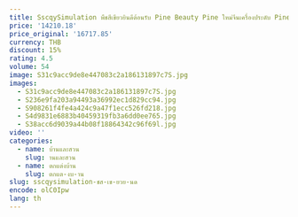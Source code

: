 ```yaml
---
title: SscqySimulation พืชสีเขียวยินดีต้อนรับ Pine Beauty Pine ใหม่จีนเครื่องประดับ Pine โรงแรมภูมิทัศน์ต้นไม้ปลอม
price: '14210.18'
price_original: '16717.85'
currency: THB
discount: 15%
rating: 4.5
volume: 54
image: S31c9acc9de8e447083c2a186131897c7S.jpg
images:
  - S31c9acc9de8e447083c2a186131897c7S.jpg
  - S236e9fa203a94493a36992ec1d829cc94.jpg
  - S908261f4fe4a424c9a47f1ecc526fd218.jpg
  - S4d9831e6883b40459319fb3a6dd0ee765.jpg
  - S38acc6d9039a44b08f18864342c96f69l.jpg
video: ''
categories:
  - name: บ้านและสวน
    slug: านและสวน
  - name: ตกแต่งบ้าน
    slug: ตกแต-งบ-าน
slug: sscqysimulation-ชส-เข-ยวย-นด
encode: olC0Ipw
lang: th
---
```

  